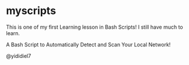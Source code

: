 # myscripts
This is one of my first Learning lesson in Bash Scripts! I still have much to learn.

A Bash Script to Automatically Detect and Scan Your Local Network!

@yididiel7
